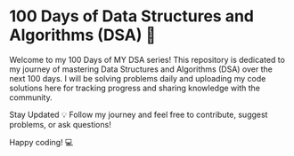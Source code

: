 # 100 Days of Data Structures and Algorithms (DSA) 🚀
Welcome to my 100 Days of MY DSA series! This repository is dedicated to my journey of mastering Data Structures and Algorithms (DSA) over the next 100 days. I will be solving problems daily and uploading my code solutions here for tracking progress and sharing knowledge with the community.

Stay Updated 💡
Follow my journey and feel free to contribute, suggest problems, or ask questions!

Happy coding! 💻

